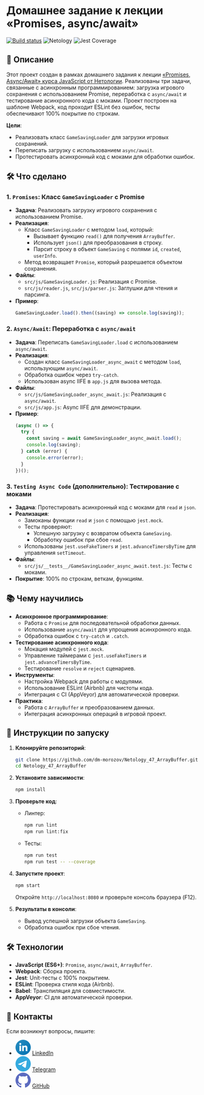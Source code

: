 # Домашнее задание к лекции «Promises, async/await»

[![Build status](https://ci.appveyor.com/api/projects/status/2vtijabxpv47d38b?svg=true)](https://ci.appveyor.com/project/dm-morozov/netology-48-web-workers-promises-async-await-timer)
![Netology](https://img.shields.io/badge/Netology-JavaScript-blue)
![Jest Coverage](https://img.shields.io/badge/Покрытие-100%25-brightgreen)

## 📖 Описание

Этот проект создан в рамках домашнего задания к лекции [«Promises, Async/Await» курса JavaScript от Нетологии](./README_for_Netology.md). Реализованы три задачи, связанные с асинхронным программированием: загрузка игрового сохранения с использованием Promise, переработка с `async/await` и тестирование асинхронного кода с моками. Проект построен на шаблоне Webpack, код проходит ESLint без ошибок, тесты обеспечивают 100% покрытие по строкам.

**Цели**:
- Реализовать класс `GameSavingLoader` для загрузки игровых сохранений.
- Переписать загрузку с использованием `async/await`.
- Протестировать асинхронный код с моками для обработки ошибок.

## 🛠 Что сделано

### 1. `Promises`: Класс `GameSavingLoader` с Promise
- **Задача**: Реализовать загрузку игрового сохранения с использованием Promise.
- **Реализация**:
  - Класс `GameSavingLoader` с методом `load`, который:
    - Вызывает функцию `read()` для получения `ArrayBuffer`.
    - Использует `json()` для преобразования в строку.
    - Парсит строку в объект `GameSaving` с полями `id`, `created`, `userInfo`.
  - Метод возвращает `Promise`, который разрешается объектом сохранения.
- **Файлы**:
  - `src/js/GameSavingLoader.js`: Реализация с Promise.
  - `src/js/reader.js`, `src/js/parser.js`: Заглушки для чтения и парсинга.
- **Пример**:
  ```javascript
  GameSavingLoader.load().then((saving) => console.log(saving));
  ```

### 2. `Async/Await`: Переработка с `async/await`
- **Задача**: Переписать `GameSavingLoader.load` с использованием `async/await`.
- **Реализация**:
  - Создан класс `GameSavingLoader_async_await` с методом `load`, использующим `async/await`.
  - Обработка ошибок через `try-catch`.
  - Использован async IIFE в `app.js` для вызова метода.
- **Файлы**:
  - `src/js/GameSavingLoader_async_await.js`: Реализация с `async/await`.
  - `src/js/app.js`: Async IIFE для демонстрации.
- **Пример**:
  ```javascript
  (async () => {
    try {
      const saving = await GameSavingLoader_async_await.load();
      console.log(saving);
    } catch (error) {
      console.error(error);
    }
  })();
  ```

### 3. `Testing Async Code` (дополнительно): Тестирование с моками
- **Задача**: Протестировать асинхронный код с моками для `read` и `json`.
- **Реализация**:
  - Замоканы функции `read` и `json` с помощью `jest.mock`.
  - Тесты проверяют:
    - Успешную загрузку с возвратом объекта `GameSaving`.
    - Обработку ошибок при сбое `read`.
  - Использованы `jest.useFakeTimers` и `jest.advanceTimersByTime` для управления `setTimeout`.
- **Файлы**:
  - `src/js/__tests__/GameSavingLoader_async_await.test.js`: Тесты с моками.
- **Покрытие**: 100% по строкам, веткам, функциям.

## 📚 Чему научились

- **Асинхронное программирование**:
  - Работа с `Promise` для последовательной обработки данных.
  - Использование `async/await` для упрощения асинхронного кода.
  - Обработка ошибок с `try-catch` и `.catch`.
- **Тестирование асинхронного кода**:
  - Мокация модулей с `jest.mock`.
  - Управление таймерами с `jest.useFakeTimers` и `jest.advanceTimersByTime`.
  - Тестирование `resolve` и `reject` сценариев.
- **Инструменты**:
  - Настройка Webpack для работы с модулями.
  - Использование ESLint (Airbnb) для чистоты кода.
  - Интеграция с CI (AppVeyor) для автоматической проверки.
- **Практика**:
  - Работа с `ArrayBuffer` и преобразованием данных.
  - Интеграция асинхронных операций в игровой проект.

## 🚀 Инструкции по запуску

1. **Клонируйте репозиторий**:
   ```bash
   git clone https://github.com/dm-morozov/Netology_47_ArrayBuffer.git
   cd Netology_47_ArrayBuffer
   ```

2. **Установите зависимости**:
   ```bash
   npm install
   ```

3. **Проверьте код**:
   - Линтер:
     ```bash
     npm run lint
     npm run lint:fix
     ```
   - Тесты:
     ```bash
     npm run test
     npm run test -- --coverage
     ```

4. **Запустите проект**:
   ```bash
   npm start
   ```
   Откройте `http://localhost:8080` и проверьте консоль браузера (F12).

5. **Результаты в консоли**:
   - Вывод успешной загрузки объекта `GameSaving`.
   - Обработка ошибок при сбое чтения.

## 🛠 Технологии

- **JavaScript (ES6+)**: `Promise`, `async/await`, `ArrayBuffer`.
- **Webpack**: Сборка проекта.
- **Jest**: Unit-тесты с 100% покрытием.
- **ESLint**: Проверка стиля кода (Airbnb).
- **Babel**: Транспиляция для совместимости.
- **AppVeyor**: CI для автоматической проверки.

## 📧 Контакты

Если возникнут вопросы, пишите:
- ![LinkedIn](./svg/linkedin-icon.svg) [LinkedIn](https://www.linkedin.com/in/dm-morozov/)
- ![Telegram](./svg/telegram.svg) [Telegram](https://t.me/dem2014)
- ![GitHub](./svg/github-icon.svg) [GitHub](https://github.com/dm-morozov/)